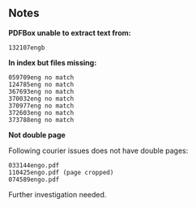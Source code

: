 
## Notes
**PDFBox unable to extract text from:**

    132107engb

**In index but files missing:**

    059709eng no match
    124785eng no match
    367693eng no match
    370032eng no match
    370977eng no match
    372603eng no match
    373788eng no match

**Not double page**

Following courier issues does not have double pages:

    033144engo.pdf
    110425engo.pdf (page cropped)
    074589engo.pdf

Further investigation needed.